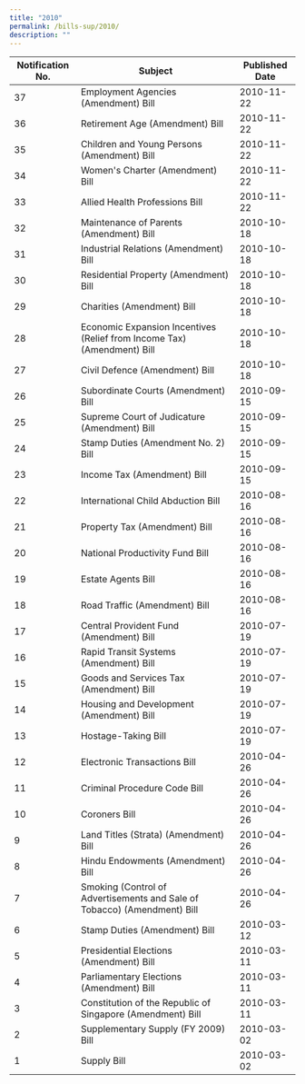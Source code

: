 ```yaml
---
title: "2010"
permalink: /bills-sup/2010/
description: ""
---
```

|Notification No.|Subject|Published Date|
|---|---|---|
|37|Employment Agencies (Amendment) Bill|2010-11-22|
|36|Retirement Age (Amendment) Bill|2010-11-22|
|35|Children and Young Persons (Amendment) Bill|2010-11-22|
|34|Women's Charter (Amendment) Bill|2010-11-22|
|33|Allied Health Professions Bill|2010-11-22|
|32|Maintenance of Parents (Amendment) Bill|2010-10-18|
|31|Industrial Relations (Amendment) Bill|2010-10-18|
|30|Residential Property (Amendment) Bill|2010-10-18|
|29|Charities (Amendment) Bill|2010-10-18|
|28|Economic Expansion Incentives (Relief from Income Tax) (Amendment) Bill|2010-10-18|
|27|Civil Defence (Amendment) Bill|2010-10-18|
|26|Subordinate Courts (Amendment) Bill|2010-09-15|
|25|Supreme Court of Judicature (Amendment) Bill|2010-09-15|
|24|Stamp Duties (Amendment No. 2) Bill|2010-09-15|
|23|Income Tax (Amendment) Bill|2010-09-15|
|22|International Child Abduction Bill|2010-08-16|
|21|Property Tax (Amendment) Bill|2010-08-16|
|20|National Productivity Fund Bill|2010-08-16|
|19|Estate Agents Bill|2010-08-16|
|18|Road Traffic (Amendment) Bill|2010-08-16|
|17|Central Provident Fund (Amendment) Bill|2010-07-19|
|16|Rapid Transit Systems (Amendment) Bill|2010-07-19|
|15|Goods and Services Tax (Amendment) Bill|2010-07-19|
|14|Housing and Development (Amendment) Bill|2010-07-19|
|13|Hostage-Taking Bill|2010-07-19|
|12|Electronic Transactions Bill|2010-04-26|
|11|Criminal Procedure Code Bill|2010-04-26|
|10|Coroners Bill|2010-04-26|
|9|Land Titles (Strata) (Amendment) Bill|2010-04-26|
|8|Hindu Endowments (Amendment) Bill|2010-04-26|
|7|Smoking (Control of Advertisements and Sale of Tobacco) (Amendment) Bill|2010-04-26|
|6|Stamp Duties (Amendment) Bill|2010-03-12|
|5|Presidential Elections (Amendment) Bill|2010-03-11|
|4|Parliamentary Elections (Amendment) Bill|2010-03-11|
|3|Constitution of the Republic of Singapore (Amendment) Bill|2010-03-11|
|2|Supplementary Supply (FY 2009) Bill|2010-03-02|
|1|Supply Bill|2010-03-02|